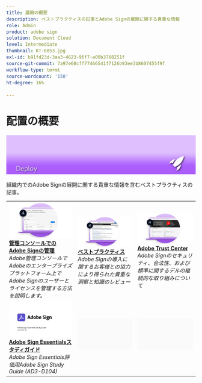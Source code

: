 ```yaml
---
title: 展開の概要
description: ベストプラクティスの記事とAdobe Signの展開に関する貴重な情報
role: Admin
product: adobe sign
solution: Document Cloud
level: Intermediate
thumbnail: KT-6853.jpg
exl-id: b91fd23d-3aa3-4623-96f7-a00b3768251f
source-git-commit: 7a97e60cff77466541f7126b93ee3b8607455f9f
workflow-type: tm+mt
source-wordcount: '150'
ht-degree: 16%

---
```


# 配置の概要

![配置イメージの署名](assets/Hero-Deploy.png)

組織内でのAdobe Signの展開に関する貴重な情報を含むベストプラクティスの記事。

<table style="table-layout:fixed">
<tr>
  <td>
    <a href="https://helpx.adobe.com/enterprise/using/adobe-sign-for-enterprise.html" target="_blank">
      <img alt="Admin Console" src="assets/Deploy_Admin.png" />
    </a>
    <div>
    <a href="https://helpx.adobe.com/enterprise/using/adobe-sign-for-enterprise.html" target="_blank"><strong>管理コンソールでのAdobe Signの管理</strong></a>
    </div>
    <em>Adobe管理コンソールでAdobeのエンタープライズプラットフォーム上でAdobe Signのユーザーとライセンスを管理する方法を説明します。</em>
    <br>
  </td>
  <td>
    <a href="https://helpx.adobe.com/jp/sign/using/adobe-sign-training-best-practice.html" target="_blank">
      <img alt="ベストプラクティス" src="assets/Deploy_BP.png" />
    </a>
    <div>
    <a href="https://helpx.adobe.com/sign/using/adobe-sign-training-best-practice.html" target="_blank"><strong>ベストプラクティス</strong></a>
    </div>
    <em>Adobe Signの導入に関するお客様との協力により得られた貴重な洞察と知識のレビュー</em>
    <br>
  </td>  
  <td>
    <a href="https://www.adobe.com/trust/document-cloud-security.html" target="_blank">
      <img alt="Adobe Trust Center" src="assets/Deploy_Trust.png" />
    </a>
    <div>
    <a href="https://www.adobe.com/trust/document-cloud-security.html" target="_blank"><strong>Adobe Trust Center</strong></a>
    </div>
    <em>Adobe Signのセキュリティ、合法性、および標準に関するデルの継続的な取り組みについて</em>
    <br>
  </td>
</tr>
<tr>
  <td>
    <a href="assets/SignStudyGuide.pdf">
      <img alt="Adobe Sign Essentialsスタディガイド" src="assets/SignStudyGuide.png" />
    </a>
    <div>
    <a href="assets/SignStudyGuide.pdf"><strong>Adobe Sign Essentialsスタディガイド</strong></a>
    </div>
    <em>Adobe Sign Essentials評価用Adobe Sign Study Guide (AD3-D104)</em>
    <br>
  </td>
  <td>
    <img alt="スペーサ" src="assets/Grayspacer.png" />
    <div>
    <br>
  </td>
  <td>
    <img alt="スペーサ" src="assets/Grayspacer.png" />
    <div>
    <br>
  </td>
</tr>
</table>
